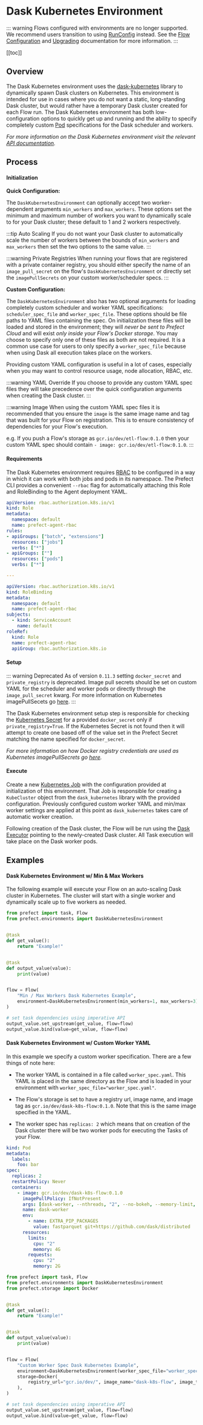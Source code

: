 # Dask Kubernetes Environment

::: warning
Flows configured with environments are no longer supported. We recommend users transition to using [RunConfig](/orchestration/flow_config/run_configs.html) instead. See the [Flow Configuration](/orchestration/flow_config/overview.md) and [Upgrading](/orchestration/flow_config/upgrade.md) documentation for more information.
:::

[[toc]]

## Overview

The Dask Kubernetes environment uses the [dask-kubernetes](https://kubernetes.dask.org/en/latest/) library to dynamically spawn Dask clusters on Kubernetes. This environment is intended for use in cases where you do not want a static, long-standing Dask cluster, but would rather have a temporary Dask cluster created for each Flow run. The Dask Kubernetes environment has both low-configuration options to quickly get up and running and the ability to specify completely custom [Pod](https://kubernetes.io/docs/concepts/workloads/pods/pod/) specifications for the Dask scheduler and workers.

_For more information on the Dask Kubernetes environment visit the relevant [API documentation](/api/latest/environments/execution.html#daskkubernetesenvironment)._

## Process

#### Initialization

**Quick Configuration:**

The `DaskKubernetesEnvironment` can optionally accept two worker-dependent arguments `min_workers` and `max_workers`. These options set the minimum and maximum number of workers you want to dynamically scale to for your Dask cluster; these default to 1 and 2 workers respectively.

:::tip Auto Scaling
If you do not want your Dask cluster to automatically scale the number of workers between the bounds of `min_workers` and `max_workers` then set the two options to the same value.
:::

:::warning Private Registries
When running your flows that are registered with a private container registry, you should either specify the name of an `image_pull_secret` on the flow's `DaskKubernetesEnvironment` or directly set the `imagePullSecrets` on your custom worker/scheduler specs.
:::

**Custom Configuration:**

The `DaskKubernetesEnvironment` also has two optional arguments for loading completely custom scheduler and worker YAML specifications: `scheduler_spec_file` and `worker_spec_file`. These options should be file paths to YAML files containing the spec. On initialization these files will be loaded and stored in the environment; they will _never be sent to Prefect Cloud_ and will exist _only inside your Flow's Docker storage_. You may choose to specify only one of these files as both are not required. It is a common use case for users to only specify a `worker_spec_file` because when using Dask all execution takes place on the workers.

Providing custom YAML configuration is useful in a lot of cases, especially when you may want to control resource usage, node allocation, RBAC, etc.

:::warning YAML Override
If you choose to provide any custom YAML spec files they will take precedence over the quick configuration arguments when creating the Dask cluster.
:::

:::warning Image
When using the custom YAML spec files it is recommended that you ensure the `image` is the same image name and tag that was built for your Flow on registration. This is to ensure consistency of dependencies for your Flow's execution.

e.g. If you push a Flow's storage as `gcr.io/dev/etl-flow:0.1.0` then your custom YAML spec should contain `- image: gcr.io/dev/etl-flow:0.1.0`.
:::

#### Requirements

The Dask Kubernetes environment requires [RBAC](https://kubernetes.io/docs/reference/access-authn-authz/rbac/) to be configured in a way in which it can work with both jobs and pods in its namespace. The Prefect CLI provides a convenient `--rbac` flag for automatically attaching this Role and RoleBinding to the Agent deployment YAML.

```yaml
apiVersion: rbac.authorization.k8s.io/v1
kind: Role
metadata:
  namespace: default
  name: prefect-agent-rbac
rules:
- apiGroups: ["batch", "extensions"]
  resources: ["jobs"]
  verbs: ["*"]
- apiGroups: [""]
  resources: ["pods"]
  verbs: ["*"]

---

apiVersion: rbac.authorization.k8s.io/v1
kind: RoleBinding
metadata:
  namespace: default
  name: prefect-agent-rbac
subjects:
  - kind: ServiceAccount
    name: default
roleRef:
  kind: Role
  name: prefect-agent-rbac
  apiGroup: rbac.authorization.k8s.io
```

#### Setup

::: warning Deprecated
As of version `0.11.3` setting `docker_secret` and `private_registry` is deprecated. Image pull secrets should be set on custom YAML for the scheduler and worker pods or directly through the `image_pull_secret` kwarg. For more information on Kubernetes imagePullSecets go [here](https://kubernetes.io/docs/tasks/configure-pod-container/pull-image-private-registry/#create-a-pod-that-uses-your-secret).
:::

The Dask Kubernetes environment setup step is responsible for checking the [Kubernetes Secret](https://kubernetes.io/docs/concepts/configuration/secret/) for a provided `docker_secret` only if `private_registry=True`. If the Kubernetes Secret is not found then it will attempt to create one based off of the value set in the Prefect Secret matching the name specified for `docker_secret`.

_For more information on how Docker registry credentials are used as Kubernetes imagePullSecrets go [here](https://kubernetes.io/docs/tasks/configure-pod-container/pull-image-private-registry/)._

#### Execute

Create a new [Kubernetes Job](https://kubernetes.io/docs/concepts/workloads/controllers/jobs-run-to-completion/) with the configuration provided at initialization of this environment. That Job is responsible for creating a `KubeCluster` object from the `dask_kubernetes` library with the provided configuration. Previously configured custom worker YAML and min/max worker settings are applied at this point as `dask_kubernetes` takes care of automatic worker creation.

Following creation of the Dask cluster, the Flow will be run using the [Dask Executor](/api/latest/executors.html#daskexecutor) pointing to the newly-created Dask cluster. All Task execution will take place on the Dask worker pods.

## Examples

#### Dask Kubernetes Environment w/ Min & Max Workers

The following example will execute your Flow on an auto-scaling Dask cluster in Kubernetes. The cluster will start with a single worker and dynamically scale up to five workers as needed.

```python
from prefect import task, Flow
from prefect.environments import DaskKubernetesEnvironment


@task
def get_value():
    return "Example!"


@task
def output_value(value):
    print(value)


flow = Flow(
    "Min / Max Workers Dask Kubernetes Example",
    environment=DaskKubernetesEnvironment(min_workers=1, max_workers=3),
)

# set task dependencies using imperative API
output_value.set_upstream(get_value, flow=flow)
output_value.bind(value=get_value, flow=flow)

```

#### Dask Kubernetes Environment w/ Custom Worker YAML

In this example we specify a custom worker specification. There are a few things of note here:

- The worker YAML is contained in a file called `worker_spec.yaml`. This YAML is placed in the same directory as the Flow and is loaded in your environment with `worker_spec_file="worker_spec.yaml"`.

- The Flow's storage is set to have a registry url, image name, and image tag as `gcr.io/dev/dask-k8s-flow:0.1.0`. Note that this is the same image specified in the YAML.

- The worker spec has `replicas: 2` which means that on creation of the Dask cluster there will be two worker pods for executing the Tasks of your Flow.

```yaml
kind: Pod
metadata:
  labels:
    foo: bar
spec:
  replicas: 2
  restartPolicy: Never
  containers:
    - image: gcr.io/dev/dask-k8s-flow:0.1.0
      imagePullPolicy: IfNotPresent
      args: [dask-worker, --nthreads, "2", --no-bokeh, --memory-limit, 4GB]
      name: dask-worker
      env:
        - name: EXTRA_PIP_PACKAGES
          value: fastparquet git+https://github.com/dask/distributed
      resources:
        limits:
          cpu: "2"
          memory: 4G
        requests:
          cpu: "2"
          memory: 2G
```

```python
from prefect import task, Flow
from prefect.environments import DaskKubernetesEnvironment
from prefect.storage import Docker


@task
def get_value():
    return "Example!"


@task
def output_value(value):
    print(value)


flow = Flow(
    "Custom Worker Spec Dask Kubernetes Example",
    environment=DaskKubernetesEnvironment(worker_spec_file="worker_spec.yaml"),
    storage=Docker(
        registry_url="gcr.io/dev/", image_name="dask-k8s-flow", image_tag="0.1.0"
    ),
)

# set task dependencies using imperative API
output_value.set_upstream(get_value, flow=flow)
output_value.bind(value=get_value, flow=flow)

```
